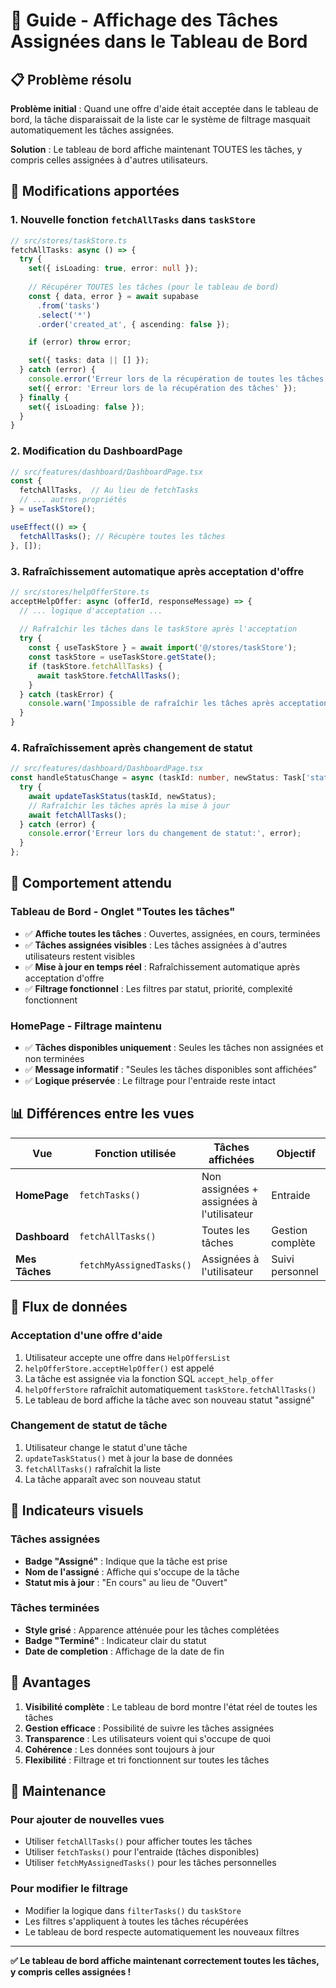 # 🎯 Guide - Affichage des Tâches Assignées dans le Tableau de Bord

## 📋 Problème résolu

**Problème initial** : Quand une offre d'aide était acceptée dans le tableau de bord, la tâche disparaissait de la liste car le système de filtrage masquait automatiquement les tâches assignées.

**Solution** : Le tableau de bord affiche maintenant TOUTES les tâches, y compris celles assignées à d'autres utilisateurs.

## 🔧 Modifications apportées

### **1. Nouvelle fonction `fetchAllTasks` dans `taskStore`**

```typescript
// src/stores/taskStore.ts
fetchAllTasks: async () => {
  try {
    set({ isLoading: true, error: null });
    
    // Récupérer TOUTES les tâches (pour le tableau de bord)
    const { data, error } = await supabase
      .from('tasks')
      .select('*')
      .order('created_at', { ascending: false });

    if (error) throw error;

    set({ tasks: data || [] });
  } catch (error) {
    console.error('Erreur lors de la récupération de toutes les tâches:', error);
    set({ error: 'Erreur lors de la récupération des tâches' });
  } finally {
    set({ isLoading: false });
  }
}
```

### **2. Modification du DashboardPage**

```typescript
// src/features/dashboard/DashboardPage.tsx
const { 
  fetchAllTasks,  // Au lieu de fetchTasks
  // ... autres propriétés
} = useTaskStore();

useEffect(() => {
  fetchAllTasks(); // Récupère toutes les tâches
}, []);
```

### **3. Rafraîchissement automatique après acceptation d'offre**

```typescript
// src/stores/helpOfferStore.ts
acceptHelpOffer: async (offerId, responseMessage) => {
  // ... logique d'acceptation ...
  
  // Rafraîchir les tâches dans le taskStore après l'acceptation
  try {
    const { useTaskStore } = await import('@/stores/taskStore');
    const taskStore = useTaskStore.getState();
    if (taskStore.fetchAllTasks) {
      await taskStore.fetchAllTasks();
    }
  } catch (taskError) {
    console.warn('Impossible de rafraîchir les tâches après acceptation de l\'offre:', taskError);
  }
}
```

### **4. Rafraîchissement après changement de statut**

```typescript
// src/features/dashboard/DashboardPage.tsx
const handleStatusChange = async (taskId: number, newStatus: Task['status']) => {
  try {
    await updateTaskStatus(taskId, newStatus);
    // Rafraîchir les tâches après la mise à jour
    await fetchAllTasks();
  } catch (error) {
    console.error('Erreur lors du changement de statut:', error);
  }
};
```

## 🎯 Comportement attendu

### **Tableau de Bord - Onglet "Toutes les tâches"**
- ✅ **Affiche toutes les tâches** : Ouvertes, assignées, en cours, terminées
- ✅ **Tâches assignées visibles** : Les tâches assignées à d'autres utilisateurs restent visibles
- ✅ **Mise à jour en temps réel** : Rafraîchissement automatique après acceptation d'offre
- ✅ **Filtrage fonctionnel** : Les filtres par statut, priorité, complexité fonctionnent

### **HomePage - Filtrage maintenu**
- ✅ **Tâches disponibles uniquement** : Seules les tâches non assignées et non terminées
- ✅ **Message informatif** : "Seules les tâches disponibles sont affichées"
- ✅ **Logique préservée** : Le filtrage pour l'entraide reste intact

## 📊 Différences entre les vues

| Vue | Fonction utilisée | Tâches affichées | Objectif |
|-----|------------------|------------------|----------|
| **HomePage** | `fetchTasks()` | Non assignées + assignées à l'utilisateur | Entraide |
| **Dashboard** | `fetchAllTasks()` | Toutes les tâches | Gestion complète |
| **Mes Tâches** | `fetchMyAssignedTasks()` | Assignées à l'utilisateur | Suivi personnel |

## 🔄 Flux de données

### **Acceptation d'une offre d'aide**
1. Utilisateur accepte une offre dans `HelpOffersList`
2. `helpOfferStore.acceptHelpOffer()` est appelé
3. La tâche est assignée via la fonction SQL `accept_help_offer`
4. `helpOfferStore` rafraîchit automatiquement `taskStore.fetchAllTasks()`
5. Le tableau de bord affiche la tâche avec son nouveau statut "assigné"

### **Changement de statut de tâche**
1. Utilisateur change le statut d'une tâche
2. `updateTaskStatus()` met à jour la base de données
3. `fetchAllTasks()` rafraîchit la liste
4. La tâche apparaît avec son nouveau statut

## 🎨 Indicateurs visuels

### **Tâches assignées**
- **Badge "Assigné"** : Indique que la tâche est prise
- **Nom de l'assigné** : Affiche qui s'occupe de la tâche
- **Statut mis à jour** : "En cours" au lieu de "Ouvert"

### **Tâches terminées**
- **Style grisé** : Apparence atténuée pour les tâches complétées
- **Badge "Terminé"** : Indicateur clair du statut
- **Date de completion** : Affichage de la date de fin

## 🚀 Avantages

1. **Visibilité complète** : Le tableau de bord montre l'état réel de toutes les tâches
2. **Gestion efficace** : Possibilité de suivre les tâches assignées
3. **Transparence** : Les utilisateurs voient qui s'occupe de quoi
4. **Cohérence** : Les données sont toujours à jour
5. **Flexibilité** : Filtrage et tri fonctionnent sur toutes les tâches

## 🔧 Maintenance

### **Pour ajouter de nouvelles vues**
- Utiliser `fetchAllTasks()` pour afficher toutes les tâches
- Utiliser `fetchTasks()` pour l'entraide (tâches disponibles)
- Utiliser `fetchMyAssignedTasks()` pour les tâches personnelles

### **Pour modifier le filtrage**
- Modifier la logique dans `filterTasks()` du `taskStore`
- Les filtres s'appliquent à toutes les tâches récupérées
- Le tableau de bord respecte automatiquement les nouveaux filtres

---

**✅ Le tableau de bord affiche maintenant correctement toutes les tâches, y compris celles assignées !**
